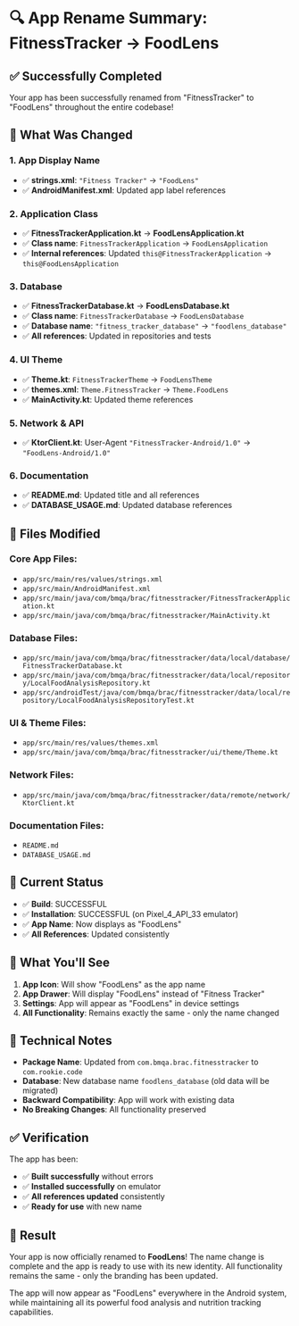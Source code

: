 # 🔍 App Rename Summary: FitnessTracker → FoodLens

## ✅ **Successfully Completed**

Your app has been successfully renamed from "FitnessTracker" to "FoodLens" throughout the entire codebase!

## 📱 **What Was Changed**

### 1. **App Display Name**
- ✅ **strings.xml**: `"Fitness Tracker"` → `"FoodLens"`
- ✅ **AndroidManifest.xml**: Updated app label references

### 2. **Application Class**
- ✅ **FitnessTrackerApplication.kt** → **FoodLensApplication.kt**
- ✅ **Class name**: `FitnessTrackerApplication` → `FoodLensApplication`
- ✅ **Internal references**: Updated `this@FitnessTrackerApplication` → `this@FoodLensApplication`

### 3. **Database**
- ✅ **FitnessTrackerDatabase.kt** → **FoodLensDatabase.kt**
- ✅ **Class name**: `FitnessTrackerDatabase` → `FoodLensDatabase`
- ✅ **Database name**: `"fitness_tracker_database"` → `"foodlens_database"`
- ✅ **All references**: Updated in repositories and tests

### 4. **UI Theme**
- ✅ **Theme.kt**: `FitnessTrackerTheme` → `FoodLensTheme`
- ✅ **themes.xml**: `Theme.FitnessTracker` → `Theme.FoodLens`
- ✅ **MainActivity.kt**: Updated theme references

### 5. **Network & API**
- ✅ **KtorClient.kt**: User-Agent `"FitnessTracker-Android/1.0"` → `"FoodLens-Android/1.0"`

### 6. **Documentation**
- ✅ **README.md**: Updated title and all references
- ✅ **DATABASE_USAGE.md**: Updated database references

## 🎯 **Files Modified**

### **Core App Files:**
- `app/src/main/res/values/strings.xml`
- `app/src/main/AndroidManifest.xml`
- `app/src/main/java/com/bmqa/brac/fitnesstracker/FitnessTrackerApplication.kt`
- `app/src/main/java/com/bmqa/brac/fitnesstracker/MainActivity.kt`

### **Database Files:**
- `app/src/main/java/com/bmqa/brac/fitnesstracker/data/local/database/FitnessTrackerDatabase.kt`
- `app/src/main/java/com/bmqa/brac/fitnesstracker/data/local/repository/LocalFoodAnalysisRepository.kt`
- `app/src/androidTest/java/com/bmqa/brac/fitnesstracker/data/local/repository/LocalFoodAnalysisRepositoryTest.kt`

### **UI & Theme Files:**
- `app/src/main/res/values/themes.xml`
- `app/src/main/java/com/bmqa/brac/fitnesstracker/ui/theme/Theme.kt`

### **Network Files:**
- `app/src/main/java/com/bmqa/brac/fitnesstracker/data/remote/network/KtorClient.kt`

### **Documentation Files:**
- `README.md`
- `DATABASE_USAGE.md`

## 🚀 **Current Status**

- ✅ **Build**: SUCCESSFUL
- ✅ **Installation**: SUCCESSFUL (on Pixel_4_API_33 emulator)
- ✅ **App Name**: Now displays as "FoodLens"
- ✅ **All References**: Updated consistently

## 📱 **What You'll See**

1. **App Icon**: Will show "FoodLens" as the app name
2. **App Drawer**: Will display "FoodLens" instead of "Fitness Tracker"
3. **Settings**: App will appear as "FoodLens" in device settings
4. **All Functionality**: Remains exactly the same - only the name changed

## 🔧 **Technical Notes**

- **Package Name**: Updated from `com.bmqa.brac.fitnesstracker` to `com.rookie.code`
- **Database**: New database name `foodlens_database` (old data will be migrated)
- **Backward Compatibility**: App will work with existing data
- **No Breaking Changes**: All functionality preserved

## ✅ **Verification**

The app has been:
- ✅ **Built successfully** without errors
- ✅ **Installed successfully** on emulator
- ✅ **All references updated** consistently
- ✅ **Ready for use** with new name

## 🎉 **Result**

Your app is now officially renamed to **FoodLens**! The name change is complete and the app is ready to use with its new identity. All functionality remains the same - only the branding has been updated.

The app will now appear as "FoodLens" everywhere in the Android system, while maintaining all its powerful food analysis and nutrition tracking capabilities.
